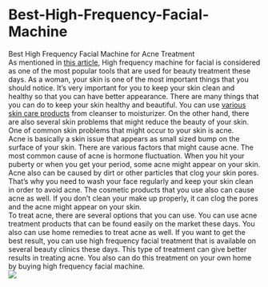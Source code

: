 # Best-High-Frequency-Facial-Machine
Best High Frequency Facial Machine for Acne Treatment<br>
As mentioned in <a href="http://journalbeauty.com/high-frequency-facial-machine/">this article</a>, High frequency machine for facial is considered as one of the most popular tools that are used for beauty treatment these days. As a woman, your skin is one of the most important things that you should notice. It’s very important for you to keep your skin clean and healthy so that you can have better appearance. There are many things that you can do to keep your skin healthy and beautiful. You can use <a href="https://github.com/mbakdesy/best-skin-care-products-for-sensitive-skin">various skin care products</a> from cleanser to moisturizer. On the other hand, there are also several skin problems that might reduce the beauty of your skin. One of common skin problems that might occur to your skin is acne.<br>
Acne is basically a skin issue that appears as small sized bump on the surface of your skin. There are various factors that might cause acne. The most common cause of acne is hormone fluctuation. When you hit your puberty or when you get your period, some acne might appear on your skin. Acne also can be caused by dirt or other particles that clog your skin pores. That’s why you need to wash your face regularly and keep your skin clean in order to avoid acne. The cosmetic products that you use also can cause acne as well. If you don’t clean your make up properly, it can clog the pores and the acne might appear on your skin.<br>
To treat acne, there are several options that you can use. You can use acne treatment products that can be found easily on the market these days. You also can use home remedies to treat acne as well. If you want to get the best result, you can use high frequency facial treatment that is available on several beauty clinics these days. This type of treatment can give better results in treating acne. You also can do this treatment on your own home by buying high frequency facial machine.       
<img src="http://static.wixstatic.com/media/948eb6_065cd0825179494c9b80d4406248e21e.jpg_srz_p_980_457_75_22_0.5_1.2_0_jpg_srz" />
